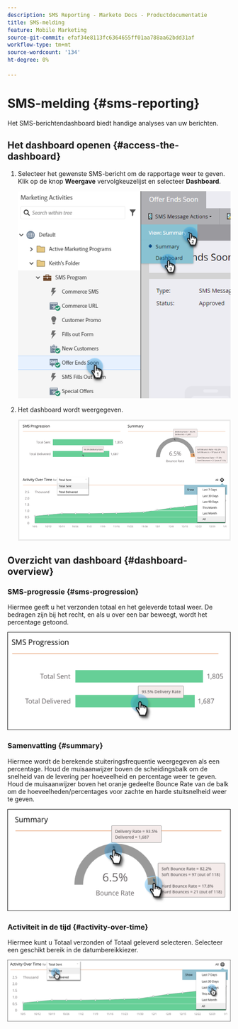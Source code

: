 ```yaml
---
description: SMS Reporting - Marketo Docs - Productdocumentatie
title: SMS-melding
feature: Mobile Marketing
source-git-commit: efaf34e8113fc6364655ff01aa788aa62bdd31af
workflow-type: tm+mt
source-wordcount: '134'
ht-degree: 0%

---
```


# SMS-melding {#sms-reporting}

Het SMS-berichtendashboard biedt handige analyses van uw berichten.

## Het dashboard openen {#access-the-dashboard}

1. Selecteer het gewenste SMS-bericht om de rapportage weer te geven. Klik op de knop **Weergave** vervolgkeuzelijst en selecteer **Dashboard**.

   ![](assets/sms-reporting-1.png)

1. Het dashboard wordt weergegeven.

   ![](assets/sms-reporting-2.png)

## Overzicht van dashboard {#dashboard-overview}

### SMS-progressie {#sms-progression}

Hiermee geeft u het verzonden totaal en het geleverde totaal weer. De bedragen zijn bij het recht, en als u over een bar beweegt, wordt het percentage getoond.

![](assets/sms-reporting-3.png)

### Samenvatting {#summary}

Hiermee wordt de berekende stuiteringsfrequentie weergegeven als een percentage. Houd de muisaanwijzer boven de scheidingsbalk om de snelheid van de levering per hoeveelheid en percentage weer te geven. Houd de muisaanwijzer boven het oranje gedeelte Bounce Rate van de balk om de hoeveelheden/percentages voor zachte en harde stuitsnelheid weer te geven.

![](assets/sms-reporting-4.png)

### Activiteit in de tijd {#activity-over-time}

Hiermee kunt u Totaal verzonden of Totaal geleverd selecteren. Selecteer een geschikt bereik in de datumbereikkiezer.

![](assets/sms-reporting-5.png)
